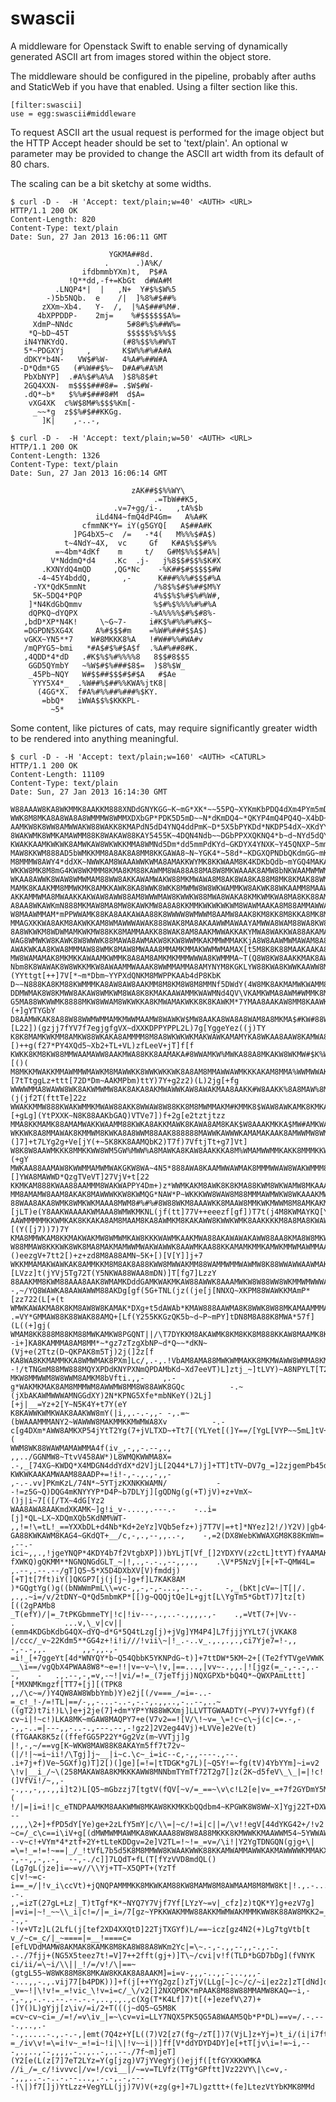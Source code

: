 swascii
=======

A middleware for Openstack Swift to enable serving of dynamically generated
ASCII art from images stored within the object store.

The middleware should be configured in the pipeline, probably after auths and 
StaticWeb if you have that enabled. Using a filter section like this.

    [filter:swascii]
    use = egg:swascii#middleware

To request ASCII art the usual request is performed for the image object but the
HTTP Accept header should be set to 'text/plain'. An optional w parameter may
be provided to change the ASCII art width from its default of 80 chars.

The scaling can be a bit sketchy at some widths.

	$ curl -D -  -H 'Accept: text/plain;w=40' <AUTH> <URL>
	HTTP/1.1 200 OK
	Content-Length: 820
	Content-Type: text/plain
	Date: Sun, 27 Jan 2013 16:06:11 GMT

	                      YGKMA##8d.        
	                     .      .)A%K/      
	                ifdbmmbYXm)t,  P$#A     
	             !Q**dd,-f+=KbGt  d#WA#M    
	          .LNQP4*|  |   ,N+  Y#$%$W%5   
	        -)5b5NQb.  e    /|  ]%8%#$##%   
	       zXXm~Xb4.   Y-  /,  |%A$###%M#.  
	      4bXPPDDP-    2mj=    %#$$$$$$A%=  
	     XdmP~NNdc            5#8#%$%##W%=  
	    *Q~bD~45T             $$$$$%$%%$$   
	   iN4YNKYdQ.            (#8%$$%%#W%T   
	   5*~PDGXYj     ,       K$W%%#%#A#A    
	   dDKY*b4N-   VW$#%W-   4%A#%##W#A     
	  -D*Qdm*G5   (#%W##$%~  D#A#%#A%M      
	   PbXbNYP]  .#A%$#%A%A  )$8%8$#t       
	   2GQ4XXN-  m$$$$###8#= .$W$#W-        
	   .dQ*~b*   $%%#$###8#M  d$A=          
	    vXG4XK  c%W$8M#%$$$%Km[-            
	     _~~*g  z$$%#$##KKGg.               
	       ]K|    ,-..-,                    

	$ curl -D -  -H 'Accept: text/plain;w=50' <AUTH> <URL>
	HTTP/1.1 200 OK
	Content-Length: 1326
	Content-Type: text/plain
	Date: Sun, 27 Jan 2013 16:06:14 GMT

	                           zAK##$$%%WY\           
	                                .=TbW##K5,        
	                       .v=7+gg/i-.   ,tA%$b       
	                   iLd4N4~fmQ4dP4Gm=   A%A#K      
	                cfmmNK*Y= iY(g5GYQ[   A$##A#K     
	              ]PG4bX5~c  /=   -*4(   M%%%$#A$)    
	            t~4NdY~4X,  vc     Gf   K#A$%$$#%%    
	          =~4bm*4dKf    m     t/   G#M$%%$$#A%|   
	         V*NddmQ*d4    .Kc  .j-   j%8$$#$$%$K#X   
	       .KXNYdQ4mQD     ,QG*Nc    -%K##$#$$$$$#W   
	      -4~45Y4bddQ,       ,-      K###%%%#$$$#%A   
	     -YX*QdK5mmNt               /%8$%$#$%##$M%Y   
	     5K~5DQ4*PQP                4%$$%$%#$%#%W#,   
	    ]*N4KdGbQmmv                %$#%$%%%%#%#%A    
	    dQPKQ~dYQPX                -%A%%%%$#%$#8%-    
	   ,bdD*XP*N4K!     \~G~7-     i#K$%#%%#%#K$~     
	   =DGPDN5XG4X     A%#$$$#m    =%W#%###$$A$)      
	   vGKX~YN5**7    W#8MKKK8%A   !#W##%%#WA#v       
	   /mQPYG5~bmi   *#A$#$%#$A$f  .%A#%##8#K.        
	   ,4QDD*4*dD   .#K$%$%#%%%%8   8$$#8$$5          
	    GGD5QYmbY   ~%W$#$%###$8$=  )$8%$W_           
	    _45Pb~NQY   W#$$##$$$#$#$A   #$Ae             
	     YYY5X4*_  .%W##%$##%%KWA%jtK8|               
	      (4GG*X.  f#A%#%%##%###%$KY.                 
	       =bbQ*   iWWA$$%$KKKPL-                     
	         ~5*                                      

Some content, like pictures of cats, may require significantly greater width to
be rendered into anything meaningful.

	$ curl -D - -H 'Accept: text/plain;w=160' <AUTH> <CATURL>
	HTTP/1.1 200 OK
	Content-Length: 11109
	Content-Type: text/plain
	Date: Sun, 27 Jan 2013 16:14:30 GMT

	W88AAAW8KA8WKMMK8AAKKM888XNDdGNYKGG~K~mG*XK*~~55PQ~XYKmKbPDQ4dXm4PYm5mDQYNbbdb4DQ4PPN~ddMKKMWMAAM8M8KA8AA8WANPNDQQ5PbD4Xdm~bD~~d4*PQY4444b54G*PYmGYPKDPYmQdbPNdd
	WWK8M8MKA8A8WA8A8WMMMW8WMMXDXbGP*PDK5D5mD~~N*dKmDQ4~*QKYP4mQ4PQ4Q~X4bD~5bDYY5Q5Q5mNDPYKK8MWMW8AWAK8AKWWMMAM8*m~XmP*DYGKDYQXd5dY~KPXNd4d4dDKPKG~4*GP*m*Y4Kd*5K5*G
	AAMKW8K8WW8AMWWAKW88WAKK8KMAPdN5dD4YNQ4ddPmK~D*5X5bPYKDd*NKDP54dX~XKdYYbP5d~4GN~QP*Q88$8MAWKAMM8KM8WWM88AK8ADKDbXDNY5PDKXKGXPmY~*Dm*K4dDDb*P*KmGD5dm~5mK*4PGmdNb
	8WAKWMK8WMKAMAWMM88K8WAKAW88KAY5455K~4DQN4Ndb~~DGbPPXXQKNQ4*b~d~NYd5dQYG4b5XdddDbQK8AWAKK8WWAWWWMAWKWA88KAW4Nb4GmYKmY4G5mGXKbGN4PXKGND5*X5GKGXNG5YPYdbbN4Y5K*dD4
	KWAKKAAMKWKWK8AMWKAW8WKWKKMMA8WMNd5Dm*dd5mmPdKYd~GKDYX4YNXK~Y45QNXP~5mmD44X4PGXm8KAKMW8AWAKAAAM8WAM8KMMMKM8GXY5PNPd~b*YKQ*5D4NN*bD~4*XXNK*mXXQ4bmNQ*XYXD~4Q*GQQD
	MAW8KKWM888AD5bWMKKMM8A8AK8A8MM8KKGAWA8~N~YGK4*~58d*~KDGXQPNDbQKdmGG~mK~MWKWm4AA8#KM8KWKW8MAKA8WMWKA8WM8AKWmDmYPbd44bKKPYG4KPYKm55~4mNY*KD*DdG~5K*dNb~QGPY*XmGP4
	M8MMMW8AWY4*ddXK~NWWKAM8WAAAWWKWMA8AMAKKWYMK8KKWAAM8K4KDKbQdb~mYGQ4MAKAKAMKWKWWAAKM88KA8KAMAAKKKAW8W8WWKMKX*Xb5Q*G*PmKK5QXXmD*KXPdDKDK~NN~~b5K*5QNG54KPm~XNQGYKb
	WKKW8MK8M8mG4KW8WKMMM8KMA8KM88KAWMM8WA88A88MA8W8MKWAAAK8AMW8bNKWAAMWMWM8AYAKKAMKKK8WWMAKK8KMKAAKKMKWMMWAMMKD*N45QDmX4bXb*Nb*YDDDYmGD*YK~YK5~bKbYm~QXQK~NP5PdYKY*
	WKAA8AWWK8WAW8WMWMAM88WW8AKKAWAMWAKW88MKMWAWA8M8AK8WA8KA88M8MK8KMAK88WMAKK88MKW8A8KM8MK8MKMMMM8AAAMKAWA8MKQYmD*~*4NP~5QbX4DNGd4mNXdDmPd~NYPKQN5b*QdP~5*GYKXQYG~K
	MAMK8KAAKMM8MMWKMK8AMKKAWK8KA8WWK8WKK8MWMW8W8WKWAMMKW8AKWK88WKAAMM8MAAWKAKK8WMA888KAAAKMKDD4NKM8M88WAWAAMdXDddmdm~bXW88db~KK**5GY4QdGQ*NdP*PXYdQ54XKNDdYQ*PN5Qd*
	AKKAMMWMA8MWAAKKAKWAW8AWW88AM8WWWMAW8KWWKW88MWA8WAKA8KMKWMKWA8MA8KK88AMA8K888WKMM88MMK8*GGKND8AWWK8MKA8K~DmNNKP4GdKMA8KKWbKKKMbmPNP~*5QGPYmbDbmPbKdNPNGQbQbdd*D*
	A8AA8WKAWKmN888MKMAW8MA8MW8KAWKMW8A8A8KKMMKWKWKWKWM8WAWMAAKA8M88AMMAWWAAKKAW8AWMKKMAWA*dQ~+bdQKAWA8W88M5GX4Kb44~N~K*4NXPMGDdXKWKKb~dYm4QP*Kb4mNGdG5KNmDDPdKXYNYm
	W8MAAWMMAM*mPPWWAMK88KA8AAKAWAA88K8WWWW8WMWWM8AAMW8AAK8KM8KK8M8KKA8MK8MAMMW8AAM8KMAAKKKDY4GV)tdW88KAAKKbYP*Y+2m5~K~XYXmXMKNdWK8d~N~*N5*mQQd*P4mmX~b5NG~PPX5PPPNK
	MMAGXKKWA8AKM8AKWKKAM8WMAWWWAWAK888WAK8MA8AKAAWWMAWAAYAMWWA8WAM88WA8KW88KW8W8MKM8KKMAMAK5m*mYDAMMMAAA8bbXQbXeejf]zmm~GYmMMMW8MM45NG4dP~5dKDK~YQ4b44XDKdbmGDXKbNd
	8A8WKWKM8WDWMAMKWKMW88KK8MAMMAAKK88WAK8AM8AAKMWWAKKAKYMWA8WAKKWA88AKAMAAKMAMWMM8KWKWKKK8QNXK8AKA8WWMMQdXX*QD[ej2L++z7ggKNWKMMMPbNmYd4NAD5Y~4DQYKY4~m5Y~PK*DDG~D~
	WAG8WMWKW8KAWK8W8WWWK88MAWA8AWMAKW8KKW8WWMKAKMMWMMAKKjA8W8AAWMWMAWAM8A8KWWK8WAAWA8WMKWWAXPK*8WKM8AW8M~N[[2K2fY[YjVg2e7YfzYGWKDbbDP5PGQNQmNAWKmXPGdKY5YbG*Y~~Y4Qb
	AWAKWKAA8KWA8MMMAW88WMK8MAW8MWAAA8MMAMKMMAKWWMWMAMAX[t5M8K8K88MAAKAAKA8AAAWAWKMAKAWA8AWWKA8AKWK8K8MKQt5Dj+gL)Lz]VzY(L)YLT]DXmXD4mKPYPQKdmYGNKMb5Y~MGYDNX4~~*bXdY
	MW8WAMAMAK8MKMKKAWAAMKWMMK8A8AM8AMKMKMMMWWWA8KWMMMA~T(Q8W8KW8AAKKMAK8AWMWWKWAK8MWWMMWW88MKW8888W88K8Q[]V2[LL7]Y+jft7)Lej]e[V)PPQGmmG4XQNDX4mGb85KANNKMQPYXdYbQ5G
	Nbm8K8WAWAK8W8WKKMKW8AWAAMMWAAAK8WWMMAMMA8AMYNYM8KGKLYW88KWA8KWWKAAWW8MK88MW$MKW8KAK8W88KAM8KWA8WAKWPzzTLfet(Tf]](YYttgt[++]7V[*~m*Dbm~YYPXdQNKM8MWPPKAAb4dP8KbK
	D~~N888KA8KM88KWMMMKA8AW8AW8AAKMM8M8KM8W8M8MMNf5DWdY(4W8MK8AKMAMWKWAMM88K8MMMW8AAA8AMWMMM8WAA8AKM88W7(g)jVfVYjV2ze]f+Ye[]Y2jjLgNYbK*G*GbDPYNY*DN*dWAK8M8WWK855KK
	DDMWMAK8W8KMWW8AKAW8WMKWM8WA8K8KMAKAAWAMMKWAWMNd4QV\VKAMKWMA8AWM#WMMK8MMW888MW$A8W8MWK88KAWMKMMKAKMbfY7Ye]eVgjgetf]T+j]f7V)jLz)LbNYbNYPGNKN5G55)5YQdQmbK~*PdPm4G
	G5MA88WKWWMK8888MKW8WWAM8WKWKKA8KMWAMAKWKK8K8KAWKM*7YMAA8AAKAW8MM8KAAWK8WWMWK#MMMK8AKKWKMWA8M8K8M88XD4LT)]TTff(L)gVTfTz7++L)LT]TKG*bmmGPPXDKXLg+T7V2T+(+]gYTYGbY
	D8AAMWKAK8A88W88WWMWMMAMKMWWMAAMW8WAWKW$MW8AAKA8WA8A8WAM8A8MKMA$#KW#88WK88AAMM8MM8KKAAMMWAAKKM8KMAWY4N~[L22])(gzjj7fYV7f7egjgfgVX~dXXKDPPYPPL2L)7g[YggeYez((j)TY
	K8K8MAMKWKMM8AMKW88WKAKA8AMMMM8M8A8WKWKWKMAKWAWKAMAMYKA8WKAA8AAW8KAMWA8AAAWKAAMK8MWA88KAAWMAKWAMW8MDQbYK4Q]2]V)+)Tj[T(][)++g(f27*PY4XQd5~Xb2+TL+VL)zfLeeV+jT]f[f
	KWKK8KM8KW88MMWAAMAWW8AAKMWA88KK8AAMAKA#8WWAMKW%MWKA88A8MKAKW8WKMW#$K%WAWKAK8KWM8MMKAKKKKAW8AWM88A8mdb74XK~X7ztfV7tfT(7g(egeYLYLDK5GPD**XTgV+fetTjjLe]Y7TTT+[()(
	M8MKKMWAKKMMAWMMWMAWKM8MAWWKK8WWKWKKWK8A8AM8MMAWWAWMKKKAKAM8MMA%WWMWWAKAAM8WAMAAKKWAAM8AA8KW8WMA8A8A8K4f[2()+[7tTtggLz+ttt[72D*Dm~AAKMPbm)ttY)7Y+g2z2)(L)2jg[+fg
	WWWWMMA8WAWW8WK8AKWMWMW8AK8AKA8AKMWAWWKAW8AWAKMAA8AAKK#W8AAKK%8A8MAW%8MAWWW$88MWM88KWKM8MAKAAKWM8AMKWM8P+7[zeLtg)2)7tVYfLfjzf5KGK8AMMKG5GdeTLe](j(jf2T(fttTe]22z
	WWAKKMMW888KWAKWMMKMWAW88AKK8WWAW8W88KK8M8MWMMAKM#KMMK8$WAW8AWKAMK8KMKA8M$%%MKAMMMMA8AKAWMAWKAWMMKWKWKA54ftYLV()[+gLg](YtPXXK~N8K88AAKbGAQ)VTVe7])f+2g[e2tztjtzz
	MMA8KKMAMK88AMAMWAKKWAAMM88KWKA8AKKMAWK8KAWA8AM8KAK$W8AAAKMKKA$MW#AMKWAAMAAA8MMMAM8K8AKWMW8AW8MAK8KAWKWMm*f(jzeVfLzT+Y[ttge~PDMA8A8AKWK8W4KzT[2Y2z[7j[g)YfV)z)f7
	WKKWK8A8MMAWAK8KMMWM8KWKA8A8WWM88AAK888888MAWWKAWWWKAMAMAKAAK8AMWWMW8WMAMWAWMAWAAAM8WW8MA8WKWW8MA8W88K8K8K+(]7]+t7LYg2g+Ve[jY(+~5K8KK8AAMQbK2)T7f)7VftjTt+g7]Vt]
	W8K8W8AAWMKKK8MMKKWW8WM5GW%MWW%A8MAWKA8KAW8AAKKKA8M%WMAMWWMMKAKK8MMMKKWWAAKMWMWK8KWWKA8MWA8A8AMMKW8MW8WWKKK2LV]7(zj2jz+fjfeT[fY[Y)P8W8AWWK55d+TTV[[+2+Y+)g[](+gY
	MWKAA88AAMAW8KWWMMAMWMWAKGKW8WA~4N5*888AWA8KAAMWWAWMAK8MMMWWAW8WAKWMMM88KMAW%AKKKAM5Q5NK8AA8MWAMAAAMW88KAWd(Y(7([V)z(z]ej2f[ef2z][]YWA8MAWWD*QzgTVeVT]27VjV+t[22
	KKMKAM888KWAA88AAMMM8WAKWAPPY4Dm+)z*WWMKAKM8AWK8K8KMA88KWM8WKWAMW8MKAAAKWWK88A8AKAbV7g~AWWAKKKKWWAW8WWMW88*b]Tzzf[j2gL2tTg(]VYtfj7TY~W8AM88KYd4tg()VL7]Y)]7(2Y(V
	MM8AMAMW8AAM8AKAK8MAWWWKKW8KWMQG*NAW*P~WKKKWW8WAW8M88MMMAWMWKW8WKAAAKMW%8PGYKMAWWG)jgXW8WKMMWW8MAK8WKKWAW8NjL2zetL+YegVL((Ye[+f7Tf7geK5KKW8AKDPYj]Tzj7gVj2jg2[z(
	88WAA8AKA8WMK8WMKWKMAAA8MWM8#%#%#8W88WKM8AAAWKK8MAAW8MMKWKMWWM8M8AMKAKMKAb2\[jLT)e(Y8AAKWAAAAKWMAAA8WMWKMKNL(jf(tt]77V++eeezf[gf])T7t(j4M8KWMAYKQ[Y(j))TjYV[fLjY
	AAWMMMMMKKWMKAK8KKAKA8AM8MAAM8KA8AWMKM8KAKAWW8KWWKWMK8AAKKKKM8A8MA8KWAWMKMM8XX4AM8M%$MKWW8A8KK88K88KKW8KMA5]tjtT]j7TjY2gzetL((z[((()+Vg~A8KWAW8D5b][(Y([j7))7)7Y
	KMA8MMWKAM8KKMAKWAKMW8WMWMKAW8KKKWAWMKAAKMWA88AKAWAWAKAWW88AA8KMA8W8MKW88MWAAAM8A8MMAKWKAWK8MM8K8M8KAMKW8A42Lj2([2((Lz)tztz(7+zgzL7jeg(bAAKWM8MMbmGeTLj)+)]2L(ft
	W88MMAW8KKKWK8WK8MA8MAKMAMWWMWAKWAWWK8AAWMKAA88KKAMAMKMMKAMWKMMWMAWMMAAM8MMAW8W~PYP5PMKAAMMWKMK88WM8KM8KA8mmTzLb+Ytj+()eezgV+7tt2[)+z+zd8M8A88AMN~5K+[)[V[Y]]j+7
	WKKMMAMAKWAWKAK8AMMKKM8M8AK8A88KWW8MWWAKMM88WAMMWMMWAWMW8K88WWAWWAAWMAKM8888MWXm\2z]DbYAKKK8AW8WM8WWMMW8WP4zj7bdG][LVzz]t(jYVj5Tg72T(Y5NKWA88WAA8mDN)]T[fg7]LzzY
	88AAKMM8KWM88AAA8AAK8WMAMKDddGAMKWAKMKAW88AWWK8AAAMWKW8W88WW8WKMMWMWWWAWKA5Qe~.. -,~/YQ8WAWKA8AAWAWWM88AKDg[gf(5G+TNL(jz((je[j[NNXQ~XKPM88WAWKKMAmP*[zz722(L[+(t
	WMWKAWAKMA8K8KM8AW8W8KAMAK*DXg+t5dAWAb*KMAW888AAWMA8K8WWK8W88MKAMAAMMMAMWWA2.      .=VY*GMMAW88K88WAK88AMQ+[Lf(Y255KKGzQK5b~d~P~mPY]tDN8M8A88K8MWA*57f](L((+]gj(
	WMAM8KK888M88KM88MWKAMKW8PGQNT||/\T7DYKKM8AKAWMK8KM8KK8M888KKAW8MAAMK8K8AKMX-       -i+]KA8KAMMMA8AM8MM*~*gz7zTzgXbNP~d*Q~~*dKN~(Vj+e(2Ttz(D~QKPAK8m5Tj)2j(]2z[f
	KA8WA8KKMAMMKKA8WMWMAK8PXm]Lc/,.-,.!VbAM8AMA88MWKWMMAKK8MKMWAWW8WMMA8KMWWNbt.        -!/tTNGmM88MW888MQYXPDdKNYPXNmQPDAMbKd~Xd7eeVT)L]ztj_~]tLVY)~A8NPYLT[T2TfT]
	MKW8MMWWM8W8WWM8AMKM8bVfti.,,-    ,.-g*WAKMKMAK8AM8MMMWM8AWWMW8MM8W88AWK8GQc          -.~(jXbAKAWMWWWAMNGGdXY)2N*KPNG5Xfe*mbNKeY()2Lj][+j|__=Yz+2[Y~N5K4Y+t7Y(eY
	K8KAWWKWMKWAK8AAKWW8mY(|i,,.-.-,,- -,.=~(bWAAAMMMANY2~WAWWW8MAKMMKKMWMWA8Xv          -.-c[g4DXm*AWW8AMKXP54jYtT2Yg(7+jVLTXD~+Tt7[(YLYet[(]Y==/[YgL[VYP~~5mL]tV+(
	WWM8WK88WAWMAMAWMMA4f(iv_,-,,-.--,.,  ,,../GGNMW8~TtvV458AW*)L8WMQKWWMA8X=          .-,_[74XG~KWDQ*X4MDGN4ddYdX*d2V]jL[2Q44*L7)j]+TT]tTV~DV7g_=]2zjgemPb45dL2LV(
	KWKWKAAKAMWAAM88AADP+=!i!-,-.,.,-,,-  ,-.-.vv]PKmKzL/74N*~5YTjzKXNKKWAMN/           --!=z5G~Q)DQG4mKNYYYP*D4P~b7DLYj][gQDNg(g(+T)jV)+z+VmX~()j|i~7[([/TX~4dG[Yz2
	WAA8AWA8AAKmdXKAMK~]g!i_v-....,.---.-    -..i=[j]*QL~LX~XDQmXQb5KdNM%WT-            ,,!=!\=tL!_==YXXbDL+d4Nb*Kd+2eYz]VQb5efz+)j7T7V|=+t]*NYez]2!/)Y2V)|gb4~4bQ5[
	GA88KWKAWM8KAG4~GKdQT+__/c,-,.,--,,..-,    -,=2(DX8WebKWWAXGM8K88KmWm=             ,--.-ici~,,.,!jgeYNQP*4KDY4b7f2VtgbXP]))bYLjT[Vf_[]2YDXYV(z2ctL]ttYT)fYAAMAK5
	fXWKQ)gQKMM**NGNQNGdGLT_~|!,.,-.-.,--,,,.,    .\V*P5NzVj[+[+T~QMW4L=               ,.--,.--.--/gT]Q5~5*X5D4DXbXV[V)fmddj)[+T]t[7ft)iY(]QKGP7[j(j[j~]g+f]L7KAK8AM
	)*GQgtYg()g((bNWWmPmL\\=vc-,,-,-,-...,--.-.     -,_(bKt|cV=~|T[|/.                  ,.,.~i=/v/2tDNY~Q*Qd5mbmKP*[[)g~QQQjtQe]L+gjt[L\YgTm5*GbtT)7]tz[t)[((2gPAMb8
	_T(efY)/|=_7tPKGbmmeTY|!c|!iv---,.,..-.,,,,.,-    .,=VtT(7+|Vv--       .           ...v,\_v|cv||(emm4KDGbKdbG4QX~dYQ~d*G*5Q4tLzg[j)+jVg]YM4P4]L7fjjjYYLt7(jVKAK8
	|/ccc/_v~22Kdm5**GG4z+!i!i///!vii\~|!_.-..v_.,.,.,.,ci7Yje7=!-,,  -,-.-,,.        ,,-,,.,-=i!_[+7ggeYt[4d*WNYQY*b~Q54QbbK5YKNPdG~t)]+7ttDW*5KM~2+[(Te2fYTVgeVWWK
	__\i==/vgQbX4PWAA8W8*~e=!!|v=~v~\!v,|==...,|vv~-.,,.|![jgz(=_-,-.-,.--,    -   .,.--,-,=v,-~!|vi/=!=_(7jeTfjj)NQXGPXb*bQ4Q*~QWXPAmLttt][*MXNMKmgzf[TT7+[j][(TPK8
	,,/\c~=/)Y4QW8AW8WbbYmb)Y)e2j[(/v===_/=i=-..-=_c!_!-/=!TL|==/-,,-...-..-,-.-,.,,..,-..--,..~((gT2)t7i!)L\]e+j2je(7]+dm*YP*YN88WKXmj]LLVTTGWAADTY(~PYV)7+VYfgf)(f
	cv~i|!~c!)LKA8MK~mGAW8MAQPY7+e(V7v2==![V/\!~v=_\=!c~c\~j(c|c=.-,--,,-..=|---,,-..-.,---.--,-!gz2]2V2eg44Vj)+LVVe]e2Ve(t)(fTGAAK8K5z((ffefGG5P22Y*Gg2Vz(m~VVTjj]g
	|!,-,~/==vg[K~WKW8MAW88K8AKAYm5ff7t72v~(|/!|~=i~ii!/\Tgj]j~__|i~c.\c~_i=ic--c,-,,----.,--. .i+7j+f)Ve~5GXf)g)T]2[)(]ge][=!=|tTDGK*g7L)[~Q5Y!=~fg(tV)4YbYYm]~i=v2
	\!v|__i_/~\(258MAKAW8A8KMKKKAWW8MNNbmTYmTf72T2g7[]z(2K~d5feV\_\_|=|!c!(]VfVi!/~,,--.,.,-,,.,,i]t2)L[Q5~mGbzzj7[tgtV(fQV[~v/=_==~\v\c!L2[e|v=_=+7f2GYDmY5MDL/=c~(
	!/|=|i=i!|c_eTNDPAAMKM8AAKWMW8MKAW8KKMKKbQQdbm4~KPGWK8W8WW~X]Ygj22T+DXWX4[(\==/,-,,.,---  ,,,,\2+]+fPD5dY[Ye)ge+2zLfY5mY|c/\\=|~c/!=i|c||=/\v!!egV[44dYKG42+/!v2
	~c=/_c\c==i\iV+g[(dMWMWMMAWMKA8WKAAA88W8W8A88MKKK8KMWWKKMAAWWM54~5YWWAWKXt|\/i,,.,-.,..     --v~c!+VYm*4*ztf+2Y+tLteKDDgv=2e]V2TL=!~!=_=v=/\i!|Y2YgTDNGQN(gjg+\|
	=\=!_=!=!~==|_/_!tVfL7b5d5K8M8MMWW8KWAAKWWK88KKAMWAMMAWWKAKMAWWWWKMMAKXf|\~,--,--,,-,.-,  --,-./c]]7LQdT+fL(T[fYzVVD8mdQL()(Lg7gL(jze]i=~=v//\\Yj+TT~X5QPT+(YzTf
	c|v!~=c-i==_=/|!v_i\ccVt)+jQNQPAMMMKK8MKWKAM88KW8MAMW8M8AWMAAM8M8MW8Kt|!.,.-....  .-.       ,,=izT(27gL+Lz|_T)tTgf*K*~NYQ7Y7Vjf7Yf[LYzY~=v|_cfz]z)tQK*Y]g+ezV7g]
	|=vi=|~!_~~\\_i|c!=/|=_i=/7[gz~YPKKWAKMMW88AKKMWMWAKMMMKWW8K88AW8MKK2=_,.,,,-,,-.--.,-       -!v+VTz]L(2LfL(j[tef2XD4XXQtD]22TjTXGYf)L/==~icz[gz4N2(+)Lg7tgVtb[t
	v_/~c=_c/|_~====|=__!====c=[efLVDdMAMW8AKMAK8KAMK8M8KA8W88A8WKm2Yc|=\~.-,-.,,--,,-.,.-.     .-./7fjj+(NG5X5teez7t!=V]7++2fft(gj+)]T\~/cvi|v!f(TLD*bGD7bDg](fVNYK
	ci/ii/=\~i/\\||_!/=/v!/\|==~(gtgL55~W8WK88M8K8MKAW8KKAK8A8AAKM]=i=v-,,,-..,.-...,,,--...,,-.,.vij77[b4PDK))]+f(j[++YYg2gz[)zTjV(LLg[~]c~/c/~i|ez2z]zT[dNd]d5*DAA
	_v=~!|\!v!=_=!vic_\!v=i=c/_\/v2[]2NXQPDK*mPAAK8M88W88MMAMW8KAQ=~i,--,-,,-.-..--.--.-.-,..,.,.,c(Xg(T*K4Lf]7)t[(+]ezefV\27)+(]Y()L)gYjj[z\iv/=i/2+T(((j~dQ5~G5M8K
	=cv~cv~ci=_/=!/=v\iv_|=~\cv=vi=LLY7NQX5PK5QG5A8WAAM5Qb*P*DL)==v=/.-.---.,..,.--.,.....-.,.-.-,|emt(7Q4z+Y[L((7)V2[z7(fg~/zT[])7(VjL]z+Yj=)t_i/(i|i7ftg*4PGQM88AW
	=_/iv\v!=\=i!v~_=!=i~!i|\|!v~~i|)]ff[V*ddYDYD4DY]e[+tT[jv\i=!=~i,---,.,..,--,,,,.-..,..-,..--./7f~m]jeT](Y2[e(L(z[7]7eT2LYz=Y(g[jzg)V7jYVegYj()ejjf([tfGYXKKWMKA
	//i_/=_c/!ivvvc|/v=!/cvi__|/~=v=TLVfz(TTg*GPftt]Vz22VY\|\c=v,--,,,..-.-..-.--...,.-.-,.-,----!\|)f7[]j)YtLzz+VegYLL(jj)7V)V(+zg(g+]+7L)gzttt+(fe]LtezVtYbKMK8MMd


